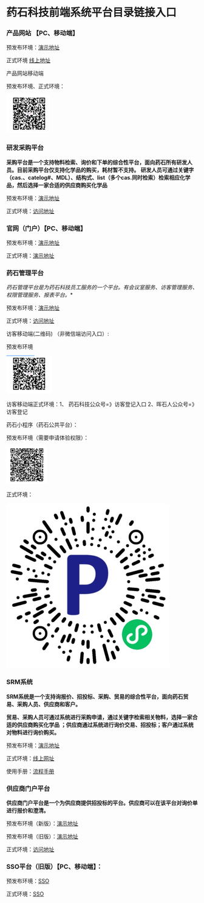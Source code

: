 # 药石科技前端系统平台目录链接入口

### 产品网站 【PC、移动端】

预发布环境：[演示地址](http://172.16.18.152:8684)

正式环境  [线上地址](https://product.pharmablock.com)

产品网站移动端

预发布环境、正式环境：

![](.README_images/4b3f83b8.png)

### 研发采购平台

**采购平台是一个支持物料检索、询价和下单的综合性平台，面向药石所有研发人员。目前采购平台仅支持化学品的购买，耗材暂不支持。**
**研发人员可通过关键字（cas.、catelog#、MDL）、结构式、list（多个cas.同时检索）检索相应化学品，然后选择一家合适的供应商购买化学品**

预发布环境：[演示地址](http://192.168.1.152:443)

正式环境：[访问地址](https://purchasing.pharmablock.com)

### 官网（门户）【PC、移动端】

预发布环境：[演示地址](http://192.168.1.152:8060)

正式环境：[演示地址](https://www.pharmablock.com)

### 药石管理平台

*药石管理平台是为药石科技员工服务的一个平台。有会议室服务、访客管理服务、权限管理服务、报表平台。**

预发布环境：[演示地址](http://192.168.1.152/index/workbench)

正式环境：[访问地址](https://bp.pharmablock.com)

访客移动端(二维码)   （非微信端访问入口）:

预发布环境

![](.README_images/64824fa8.png)

访客移动端正式环境：1、 药石科技公众号=》访客登记入口    2、晖石人公众号=》访客登记

药石小程序（药石公共平台）：

预发布环境（需要申请体验权限）：

![](.README_images/c99b2dda.png)

正式环境：

![](.README_images/公共平台小程序.png)

### SRM系统

**SRM系统是一个支持询报价、招投标、采购、贸易的综合性平台，面向药石贸易、采购人员、供应商和客户。**

**贸易、采购人员可通过系统进行采购申请，通过关键字检索相关物料，选择一家合适的供应商购买化学品 ；供应商通过系统进行询价交易、招投标；客户通过系统对物料进行询价购买。**

预发布环境：[演示地址](http://192.168.1.152:8083)

正式环境：[线上网址](https://srm.pharmablock.com)

使用手册：[流程手册](https://srm.pharmablock.com/docs/)


### 供应商门户平台

**供应商门户平台是一个为供应商提供招投标的平台。供应商可以在该平台对询价单进行报价和澄清。**

预发布环境（新版）：[演示地址](http://192.168.1.152:8081)

预发布环境（旧版）：[演示地址](http://192.168.1.152:8092)

正式环境：[访问地址](https://supplier.pharmablock.com)

### SSO平台（旧版）【PC、移动端】：

预发布环境：[SSO](http://172.16.18.160:7000)

正式环境：[SSO](https://ac.pharmablock.com)



